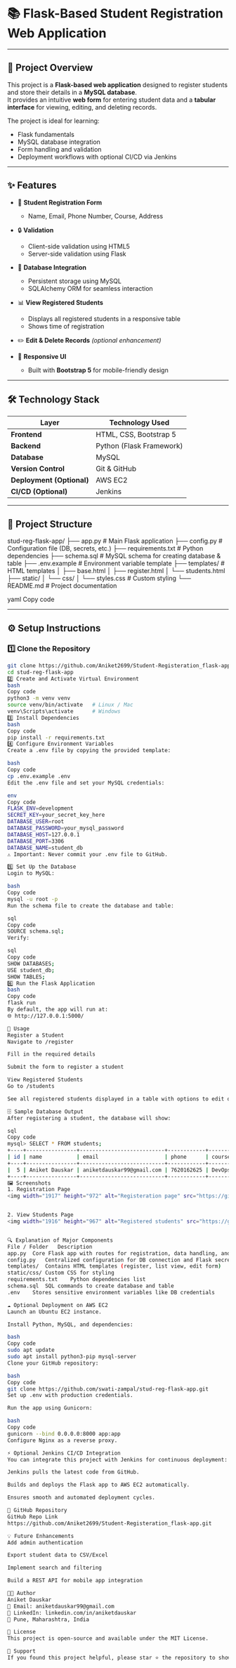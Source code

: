 # 📚 Flask-Based Student Registration Web Application

---

## **📖 Project Overview**
This project is a **Flask-based web application** designed to register students and store their details in a **MySQL database**.  
It provides an intuitive **web form** for entering student data and a **tabular interface** for viewing, editing, and deleting records.

The project is ideal for learning:
- Flask fundamentals
- MySQL database integration
- Form handling and validation
- Deployment workflows with optional CI/CD via Jenkins

---

## **✨ Features**

- 📝 **Student Registration Form**
  - Name, Email, Phone Number, Course, Address

- 🔒 **Validation**
  - Client-side validation using HTML5
  - Server-side validation using Flask

- 💾 **Database Integration**
  - Persistent storage using MySQL
  - SQLAlchemy ORM for seamless interaction

- 📊 **View Registered Students**
  - Displays all registered students in a responsive table
  - Shows time of registration

- ✏️ **Edit & Delete Records** *(optional enhancement)*

- 🎨 **Responsive UI**
  - Built with **Bootstrap 5** for mobile-friendly design

---

## **🛠️ Technology Stack**

| Layer              | Technology Used |
|--------------------|----------------|
| **Frontend**       | HTML, CSS, Bootstrap 5 |
| **Backend**        | Python (Flask Framework) |
| **Database**       | MySQL |
| **Version Control**| Git & GitHub |
| **Deployment (Optional)** | AWS EC2 |
| **CI/CD (Optional)** | Jenkins |

---

## **📂 Project Structure**

stud-reg-flask-app/
├── app.py # Main Flask application
├── config.py # Configuration file (DB, secrets, etc.)
├── requirements.txt # Python dependencies
├── schema.sql # MySQL schema for creating database & table
├── .env.example # Environment variable template
├── templates/ # HTML templates
│ ├── base.html
│ ├── register.html
│ └── students.html
├── static/
│ └── css/
│ └── styles.css # Custom styling
└── README.md # Project documentation

yaml
Copy code

---

## **⚙️ Setup Instructions**

### **1️⃣ Clone the Repository**
```bash
git clone https://github.com/Aniket2699/Student-Registeration_flask-app.git
cd stud-reg-flask-app
2️⃣ Create and Activate Virtual Environment
bash
Copy code
python3 -m venv venv
source venv/bin/activate   # Linux / Mac
venv\Scripts\activate      # Windows
3️⃣ Install Dependencies
bash
Copy code
pip install -r requirements.txt
4️⃣ Configure Environment Variables
Create a .env file by copying the provided template:

bash
Copy code
cp .env.example .env
Edit the .env file and set your MySQL credentials:

env
Copy code
FLASK_ENV=development
SECRET_KEY=your_secret_key_here
DATABASE_USER=root
DATABASE_PASSWORD=your_mysql_password
DATABASE_HOST=127.0.0.1
DATABASE_PORT=3306
DATABASE_NAME=student_db
⚠️ Important: Never commit your .env file to GitHub.

5️⃣ Set Up the Database
Login to MySQL:

bash
Copy code
mysql -u root -p
Run the schema file to create the database and table:

sql
Copy code
SOURCE schema.sql;
Verify:

sql
Copy code
SHOW DATABASES;
USE student_db;
SHOW TABLES;
6️⃣ Run the Flask Application
bash
Copy code
flask run
By default, the app will run at:
🌐 http://127.0.0.1:5000/

🚀 Usage
Register a Student
Navigate to /register

Fill in the required details

Submit the form to register a student

View Registered Students
Go to /students

See all registered students displayed in a table with options to edit or delete.

🗄️ Sample Database Output
After registering a student, the database will show:

sql
Copy code
mysql> SELECT * FROM students;
+----+----------------+---------------------------+------------+--------+------------------------+---------------------+
| id | name           | email                     | phone      | course | address                | created_at          |
+----+----------------+---------------------------+------------+--------+------------------------+---------------------+
|  5 | Aniket Dauskar | aniketdauskar99@gmail.com | 7620162625 | DevOps | 46, MARDI ROAD, RAJURA | 2025-09-14 10:02:47 |
+----+----------------+---------------------------+------------+--------+------------------------+---------------------+
🖼️ Screenshots
1. Registration Page
<img width="1917" height="972" alt="Registeration page" src="https://github.com/user-attachments/assets/e558d9e2-d71f-4954-937b-4f3df3034e3f" />


2. View Students Page
<img width="1916" height="967" alt="Registered students" src="https://github.com/user-attachments/assets/cba9bce7-d53b-47bf-b27c-8636ce43e731" />


🔍 Explanation of Major Components
File / Folder	Description
app.py	Core Flask app with routes for registration, data handling, and viewing students
config.py	Centralized configuration for DB connection and Flask secret key
templates/	Contains HTML templates (register, list view, edit form)
static/css/	Custom CSS for styling
requirements.txt	Python dependencies list
schema.sql	SQL commands to create database and table
.env	Stores sensitive environment variables like DB credentials

☁️ Optional Deployment on AWS EC2
Launch an Ubuntu EC2 instance.

Install Python, MySQL, and dependencies:

bash
Copy code
sudo apt update
sudo apt install python3-pip mysql-server
Clone your GitHub repository:

bash
Copy code
git clone https://github.com/swati-zampal/stud-reg-flask-app.git
Set up .env with production credentials.

Run the app using Gunicorn:

bash
Copy code
gunicorn --bind 0.0.0.0:8000 app:app
Configure Nginx as a reverse proxy.

⚡ Optional Jenkins CI/CD Integration
You can integrate this project with Jenkins for continuous deployment:

Jenkins pulls the latest code from GitHub.

Builds and deploys the Flask app to AWS EC2 automatically.

Ensures smooth and automated deployment cycles.

🔗 GitHub Repository
GitHub Repo Link
https://github.com/Aniket2699/Student-Registeration_flask-app.git

💡 Future Enhancements
Add admin authentication

Export student data to CSV/Excel

Implement search and filtering

Build a REST API for mobile app integration

👨‍💻 Author
Aniket Dauskar
📧 Email: aniketdauskar99@gmail.com
🔗 LinkedIn: linkedin.com/in/aniketdauskar
📍 Pune, Maharashtra, India

📜 License
This project is open-source and available under the MIT License.

🌟 Support
If you found this project helpful, please star ⭐ the repository to show your support!
